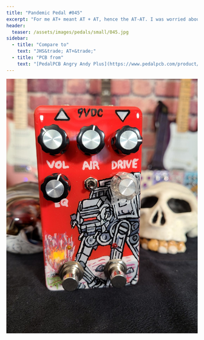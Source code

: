 ```yaml
---
title: "Pandemic Pedal #045"
excerpt: "For me AT+ meant AT + AT, hence the AT-AT. I was worried about trying to paint something with so much detail, so small. I felt I did a passible job. The best friend asked why the AT-AT has boobs. I thought it was just his crazy dirty mind. That was until someone on social media asked the same question. I need to get better at perspectives. That clear knob blends in really well though."
header:
  teaser: /assets/images/pedals/small/045.jpg
sidebar:
  - title: "Compare to"
    text: "JHS&trade; AT+&trade;"
  - title: "PCB from"
    text: "[PedalPCB Angry Andy Plus](https://www.pedalpcb.com/product/angryandyplus/)"
---
```


![header](/assets/images/pedals/045.jpg)
